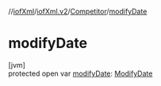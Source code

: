 //[iofXml](../../../index.md)/[iofXml.v2](../index.md)/[Competitor](index.md)/[modifyDate](modify-date.md)

# modifyDate

[jvm]\
protected open var [modifyDate](modify-date.md): [ModifyDate](../-modify-date/index.md)
